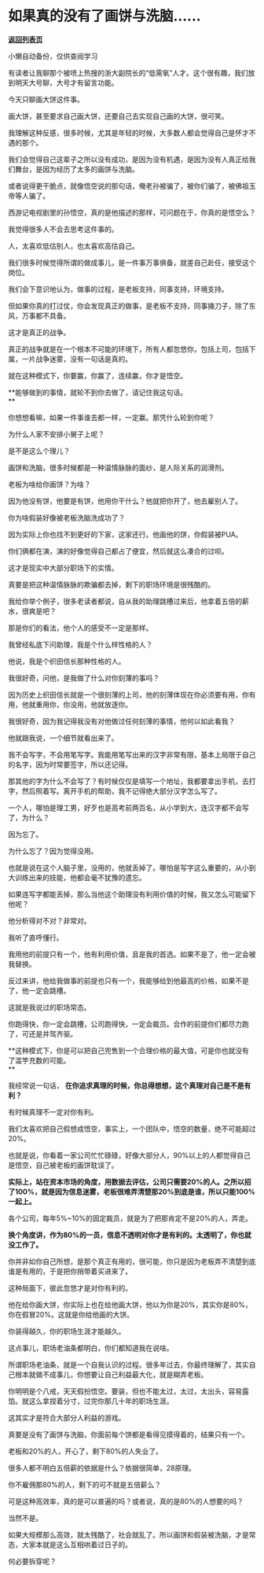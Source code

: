 # 如果真的没有了画饼与洗脑......

[**返回列表页**](/gzh/记忆承载3)

小懒自动备份，仅供查阅学习

有读者让我聊那个被喷上热搜的浙大副院长的“低需氧”人才。这个很有趣，我们放到明天大号聊，大号才有留言功能。  

  

今天只聊画大饼这件事。  

  

画大饼，甚至要求自己画大饼，还要自己去实现自己画的大饼，很可笑。  

  

我理解这种反感，很多时候，尤其是年轻的时候，大多数人都会觉得自己是怀才不遇的那个。  

  

我们会觉得自己这辈子之所以没有成功，是因为没有机遇，是因为没有人真正给我们舞台，是因为经历了太多的画饼与洗脑。  

  

或者说得更干脆点，就像悟空说的那句话，俺老孙被骗了，被你们骗了，被佛祖玉帝等人骗了。

  

西游记电视剧里的孙悟空，真的是他描述的那样，可问题在于，你真的是悟空么？  

  

我觉得很多人不会去思考这件事的。  

  

人，太喜欢低估别人，也太喜欢高估自己。  

  

我们很多时候觉得所谓的做成事儿，是一件事万事俱备，就差自己赴任，接受这个岗位。  

  

我们会下意识地认为，做事的过程，是老板支持，同事支持，环境支持。  

  

但如果你真的打过仗，你会发现真正的做事，是老板不支持，同事捅刀子，除了东风，万事都不具备。

  

这才是真正的战争。  

  

真正的战争就是在一个根本不可能的环境下，所有人都忽悠你，包括上司，包括下属，一片战争迷雾，没有一句话是真的。

  

就在这种模式下，你要赢，你赢了，连续赢，你才是悟空。

  

 **能够做到的事情，就轮不到你去做了，请记住我这句话。  
**

  

你想想看嘛，如果一件事谁去都一样，一定赢。那凭什么轮到你呢？  

  

为什么人家不安排小舅子上呢？  

  

是不是这么个理儿？  

  

画饼和洗脑，很多时候都是一种温情脉脉的面纱，是人际关系的润滑剂。

  

老板为啥给你画饼？为啥？  

  

因为他没有饼，他要是有饼，他用你干什么？他就把你开了，他去雇别人了。

  

你为啥假装好像被老板洗脑洗成功了？  

  

因为实际上你也找不到更好的下家，这家还行。他画他的饼，你假装被PUA。

  

你们俩都在演，演的好像觉得自己都占了便宜，然后就这么凑合的过呗。  

  

这才是现实中大部分职场下的实情。  

  

真要是把这种温情脉脉的欺骗都去掉，剩下的职场环境是很残酷的。  

  

我给你举个例子，很多老读者都说，自从我的助理跳槽过来后，他拿着五倍的薪水，很爽是吧？  

  

那是你们的看法，他个人的感受不一定是那样。  

  

我曾经私底下问助理，我是个什么样性格的人？  

  

他说，我是个织田信长那种性格的人。

  

我很好奇，问他，是我做了什么对你刻薄的事吗？  

  

因为历史上织田信长就是一个很刻薄的上司，他的刻薄体现在你必须要有用，你有用，他就重用你，你没用，他就放逐你。  

  

我很好奇，因为我记得我没有对他做过任何刻薄的事情，他何以如此看我？  

  

他就跟我说，一个细节就看出来了。

  

我不会写字，不会用笔写字。我能用笔写出来的汉字非常有限，基本上局限于自己的名字，因为时常要签字，所以还记得。

  

那其他的字为什么不会写了？有时候仅仅是填写一个地址，我都要拿出手机，去打字，然后照着写。离开手机的帮助，我不记得绝大部分汉字怎么写了。  

  

一个人，哪怕是理工男，好歹也是高考前两百名，从小学到大，连汉字都不会写了，为什么？  

  

因为忘了。  

  

为什么忘了？因为觉得没用。

  

也就是说在这个人脑子里，没用的，他就丢掉了。哪怕是写字这么重要的，从小到大训练出来的技能，他都会毫不犹豫的遗忘。

  

如果连写字都能丢掉，那么当他这个助理没有利用价值的时候，我又怎么可能留下他呢？

  

他分析得对不对？非常对。  

  

我听了直呼懂行。  

  

我用他的前提只有一个，他有利用价值，且是我的首选。如果不是了，他一定会被我替换。

  

反过来讲，他给我做事的前提也只有一个，我能够给到他最高的价格，如果不是了，他一定会跳槽。  

  

这就是我说过的职场常态。

  

你跑得快，你一定会跳槽，公司跑得快，一定会裁员。合作的前提你们都尽力跑了，可还是并驾齐驱。

  

 **这种模式下，你是可以把自己兜售到一个合理价格的最大值，可是你也就没有了滥竽充数的可能。  
**

  

我经常说一句话， **在你追求真理的时候，你总得想想，这个真理对自己是不是有利？**  

  

有时候真理不一定对你有利。  

  

我们太喜欢把自己假想成悟空，事实上，一个团队中，悟空的数量，绝不可能超过20%。  

  

也就是说，你看着一家公司忙忙碌碌，好像大部分人，90%以上的人都觉得自己是悟空，自己被老板的画饼耽误了。  

  

**实际上，站在资本市场的角度，用数据去评估，公司只需要20%的人。之所以招了100%，就是因为信息迷雾，老板很难弄清楚那20%到底是谁，所以只能100%一起上。**

  

各个公司，每年5%~10%的固定裁员，就是为了把那肯定不是20%的人，弄走。  

  

 **换个角度讲，作为80%的一员，信息不透明对你才是有利的。太透明了，你也就没工作了。**

  

你并非如你自己所想，是那个真正有用的，很可能，你只是因为老板弄不清楚到底谁是有用的，于是把你捎带着买进来了。  

  

这种局面下，彼此忽悠才是对你有利的。  

  

他在给你画大饼，你实际上也在给他画大饼，他以为你是20%，其实你是80%，你在假冒20%。这就是你给他画的大饼。

  

你装得越久，你的职场生涯才能越久。

  

这点事儿，职场老油条都明白，你们都知道我在说啥。  

  

所谓职场老油条，就是一个自我认识的过程。很多年过去，你最终理解了，其实自己根本就做不成事儿，你想要让自己利益最大化，就是糊弄老板。  

  

你明明是个八戒，天天假扮悟空。要装，但也不能太过，太过，太出头，容易露馅。就这么拿捏着分寸，过完你那几十年的职场生涯。

  

这其实才是符合大部分人利益的游戏。  

  

真要是没有了画饼与洗脑，你面前每个饼都是看得见摸得着的，结果只有一个。  

  

老板和20%的人，开心了，剩下80%的人失业了。

  

很多人都不明白五倍薪的依据是什么？依据很简单，28原理。  

  

你不雇佣那80%的人，剩下的可不就是五倍薪么？

  

可是这种高效率，真的是可以普遍的吗？或者说，真的是80%的人想要的吗？  

  

当然不是。  

  

如果大规模那么高效，就太残酷了，社会就乱了。所以画饼和假装被洗脑，才是常态，大家本就是这么互相哄着过日子的。

  

何必要拆穿呢？

